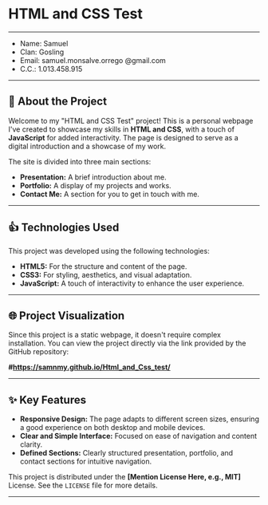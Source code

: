 # HTML and CSS Test

---

* Name: Samuel    
* Clan: Gosling    
* Email: samuel.monsalve.orrego @gmail.com   
* C.C.: 1.013.458.915   

---  

## 🚀 About the Project

Welcome to my "HTML and CSS Test" project! This is a personal webpage I've created to showcase my skills in **HTML and CSS**, with a touch of **JavaScript** for added interactivity. The page is designed to serve as a digital introduction and a showcase of my work.

The site is divided into three main sections:

* **Presentation:** A brief introduction about me.
* **Portfolio:** A display of my projects and works.
* **Contact Me:** A section for you to get in touch with me.  

---

## 👍 Technologies Used  

This project was developed using the following technologies:

* **HTML5:** For the structure and content of the page.
* **CSS3:** For styling, aesthetics, and visual adaptation.
* **JavaScript:** A touch of interactivity to enhance the user experience.

---  

## 🌐 Project Visualization

Since this project is a static webpage, it doesn't require complex installation. You can view the project directly via the link provided by the GitHub repository:

**#https://samnmy.github.io/Html_and_Css_test/**

---

## ✨ Key Features

* **Responsive Design:** The page adapts to different screen sizes, ensuring a good experience on both desktop and mobile devices.
* **Clear and Simple Interface:** Focused on ease of navigation and content clarity.
* **Defined Sections:** Clearly structured presentation, portfolio, and contact sections for intuitive navigation.


This project is distributed under the **[Mention License Here, e.g., MIT]** License. See the `LICENSE` file for more details.

---

